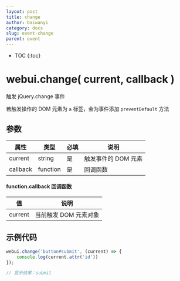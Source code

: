 ```yaml
---
layout: post
title: change
author: baiwanyi
category: docs
slug: event-change
parent: event
---
```

* TOC
{:toc}

# webui.change( current, callback )
触发 jQuery.change 事件

若触发操作的 DOM 元素为 `a` 标签，会为事件添加 `preventDefault` 方法

## 参数

| 属性     | 类型     | 必填 | 说明                |
| -------- | -------- | ---- | ------------------- |
| current  | string   | 是   | 触发事件的 DOM 元素 |
| callback | function | 是   | 回调函数            |

#### function.callback 回调函数

| 值      | 说明                  |
| ------- | --------------------- |
| current | 当前触发 DOM 元素对象 |

## 示例代码

```javascript
webui.change('button#submit', (current) => {
    console.log(current.attr('id'))
});

// 显示结果：submit
```
